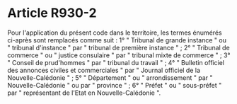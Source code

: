 # Article R930-2

Pour l'application du présent code dans le territoire, les termes énumérés ci-après sont remplacés comme suit :   1° " Tribunal de grande instance " ou " tribunal d'instance " par " tribunal de première instance " ;   2° " Tribunal de commerce " ou " justice consulaire " par " tribunal mixte de commerce " ;   3° " Conseil de prud'hommes " par " tribunal du travail " ;   4° " Bulletin officiel des annonces civiles et commerciales " par " Journal officiel de la Nouvelle-Calédonie " ;   5° " Département " ou " arrondissement " par " Nouvelle-Calédonie " ou par " province " ;   6° " Préfet " ou " sous-préfet " par " représentant de l'Etat en Nouvelle-Calédonie ".